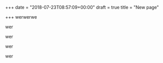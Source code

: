 +++
date = "2018-07-23T08:57:09+00:00"
draft = true
title = "New page"

+++
werwerwe

wer

wer

wer

wer
